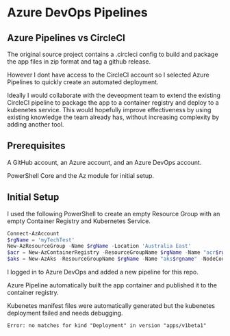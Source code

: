 # Azure DevOps Pipelines

## Azure Pipelines vs CircleCI 

The original source project contains a .circleci config to build and package the app files in zip format and tag a github release.

However I dont have access to the CircleCI account so I selected Azure Pipelines to quickly create an automated deployment. 

Ideally I would collaborate with the deveopment team to extend the existing CircleCI pipeline to package the app to a container registry and deploy to a kubenetes service. This would hopefully improve effectiveness by using existing knowledge the team already has, without increasing complexity by adding another tool.

## Prerequisites

A GitHub account, an Azure account, and an Azure DevOps account.

PowerShell Core and the Az module for initial setup.

## Initial Setup

I used the following PowerShell to create an empty Resource Group with an empty Container Registry and Kubernetes Service.

``` PowerShell
Connect-AzAccount
$rgName = 'myTechTest'
New-AzResourceGroup -Name $rgName -Location 'Australia East'
$acr = New-AzContainerRegistry -ResourceGroupName $rgName -Name "acr$rgName" -EnableAdminUser -Sku Basic
$aks = New-AzAks -ResourceGroupName $rgName -Name "aks$rgname" -NodeCount 1
```

I logged in to Azure DevOps and added a new pipeline for this repo. 

Azure Pipeline automatically built the app container and published it to the container registry.

Kubenetes manifest files were automatically generated but the kubenetes deployment failed and needs debugging.

```
Error: no matches for kind "Deployment" in version "apps/v1beta1"
```
